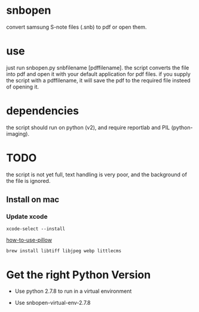 snbopen
=======

convert samsung S-note files (.snb) to pdf or open them.

use
=======
just run snbopen.py snbfilename [pdffilename].
the script converts the file into pdf and open it with your default application for pdf files.
if you supply the script with a pdffilename, it will save the pdf to the required file insteed of opening it.

dependencies
=======
the script should run on python (v2), and require reportlab and PIL (python-imaging).

TODO
=======
the script is not yet full, text handling is very poor, and the background of the file is ignored.

## Install on mac

### Update xcode

```
xcode-select --install
```

[how-to-use-pillow](http://www.pythonforbeginners.com/gui/how-to-use-pillow)

```
brew install libtiff libjpeg webp littlecms
```

Get the right Python Version
=======
* Use python 2.7.8 to run in a virtual environment

* Use snbopen-virtual-env-2.7.8 
